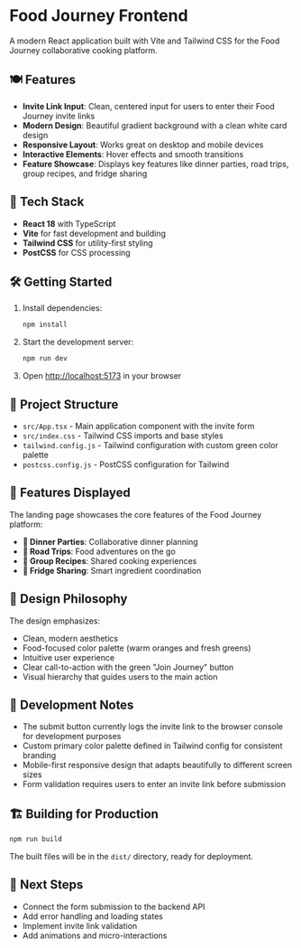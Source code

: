 # Food Journey Frontend

A modern React application built with Vite and Tailwind CSS for the Food Journey collaborative cooking platform.

## 🍽️ Features

- **Invite Link Input**: Clean, centered input for users to enter their Food Journey invite links
- **Modern Design**: Beautiful gradient background with a clean white card design
- **Responsive Layout**: Works great on desktop and mobile devices
- **Interactive Elements**: Hover effects and smooth transitions
- **Feature Showcase**: Displays key features like dinner parties, road trips, group recipes, and fridge sharing

## 🚀 Tech Stack

- **React 18** with TypeScript
- **Vite** for fast development and building
- **Tailwind CSS** for utility-first styling
- **PostCSS** for CSS processing

## 🛠️ Getting Started

1. Install dependencies:
   ```bash
   npm install
   ```

2. Start the development server:
   ```bash
   npm run dev
   ```

3. Open [http://localhost:5173](http://localhost:5173) in your browser

## 📁 Project Structure

- `src/App.tsx` - Main application component with the invite form
- `src/index.css` - Tailwind CSS imports and base styles
- `tailwind.config.js` - Tailwind configuration with custom green color palette
- `postcss.config.js` - PostCSS configuration for Tailwind

## 🎯 Features Displayed

The landing page showcases the core features of the Food Journey platform:

- **🎉 Dinner Parties**: Collaborative dinner planning
- **🚗 Road Trips**: Food adventures on the go
- **🤝 Group Recipes**: Shared cooking experiences
- **📸 Fridge Sharing**: Smart ingredient coordination

## 🎨 Design Philosophy

The design emphasizes:
- Clean, modern aesthetics
- Food-focused color palette (warm oranges and fresh greens)
- Intuitive user experience
- Clear call-to-action with the green "Join Journey" button
- Visual hierarchy that guides users to the main action

## 🔧 Development Notes

- The submit button currently logs the invite link to the browser console for development purposes
- Custom primary color palette defined in Tailwind config for consistent branding
- Mobile-first responsive design that adapts beautifully to different screen sizes
- Form validation requires users to enter an invite link before submission

## 🏗️ Building for Production

```bash
npm run build
```

The built files will be in the `dist/` directory, ready for deployment.

## 📝 Next Steps

- Connect the form submission to the backend API
- Add error handling and loading states
- Implement invite link validation
- Add animations and micro-interactions

